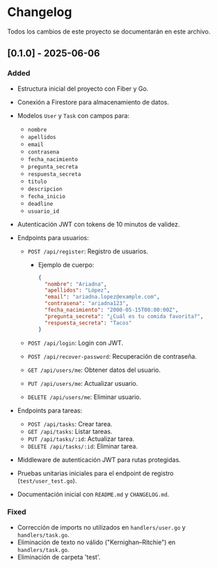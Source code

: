 # Changelog

Todos los cambios de este proyecto se documentarán en este archivo.

## \[0.1.0] - 2025-06-06

### Added

* Estructura inicial del proyecto con Fiber y Go.

* Conexión a Firestore para almacenamiento de datos.

* Modelos `User` y `Task` con campos para:

  * `nombre`
  * `apellidos`
  * `email`
  * `contrasena`
  * `fecha_nacimiento`
  * `pregunta_secreta`
  * `respuesta_secreta`
  * `titulo`
  * `descripcion`
  * `fecha_inicio`
  * `deadline`
  * `usuario_id`

* Autenticación JWT con tokens de 10 minutos de validez.

* Endpoints para usuarios:

  * `POST /api/register`: Registro de usuarios.

    * Ejemplo de cuerpo:

      ```json
      {
        "nombre": "Ariadna",
        "apellidos": "López",
        "email": "ariadna.lopez@example.com",
        "contrasena": "ariadna123",
        "fecha_nacimiento": "2000-05-15T00:00:00Z",
        "pregunta_secreta": "¿Cuál es tu comida favorita?",
        "respuesta_secreta": "Tacos"
      }
      ```
  * `POST /api/login`: Login con JWT.
  * `POST /api/recover-password`: Recuperación de contraseña.
  * `GET /api/users/me`: Obtener datos del usuario.
  * `PUT /api/users/me`: Actualizar usuario.
  * `DELETE /api/users/me`: Eliminar usuario.

* Endpoints para tareas:

  * `POST /api/tasks`: Crear tarea.
  * `GET /api/tasks`: Listar tareas.
  * `PUT /api/tasks/:id`: Actualizar tarea.
  * `DELETE /api/tasks/:id`: Eliminar tarea.

* Middleware de autenticación JWT para rutas protegidas.

* Pruebas unitarias iniciales para el endpoint de registro (`test/user_test.go`).

* Documentación inicial con `README.md` y `CHANGELOG.md`.

### Fixed

* Corrección de imports no utilizados en `handlers/user.go` y `handlers/task.go`.
* Eliminación de texto no válido ("Kernighan–Ritchie") en `handlers/task.go`.
* Eliminación de carpeta 'test'.
